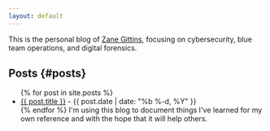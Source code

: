 ```yaml
---
layout: default
---
```

This is the personal blog of [Zane Gittins](/about/), focusing on cybersecurity, blue team operations, and digital forensics.

## Posts {#posts}

<ul>
  {% for post in site.posts %}
    <li><a href="{{ post.url }}">{{ post.title }}</a> - {{ post.date | date: "%b %-d, %Y" }}</li>
  {% endfor %}
I'm using this blog to document things I've learned for my own reference and with the hope that it will help others.</ul>